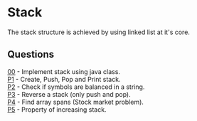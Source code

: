 # Stack
The stack structure is achieved by using linked list at it's core. 

## Questions
[00](https://github.com/Lakshitnagar/DS-ALGO/blob/master/ds/stack/Stack.java) - Implement stack using java class.\
[P1](https://github.com/Lakshitnagar/DS-ALGO/tree/master/ds/stack/p1) - Create, Push, Pop and Print stack.\
[P2](https://github.com/Lakshitnagar/DS-ALGO/tree/master/ds/stack/p2) - Check if symbols are balanced in a string.\
[P3](https://github.com/Lakshitnagar/DS-ALGO/tree/master/ds/stack/p3) - Reverse a stack (only push and pop).\
[P4](https://github.com/Lakshitnagar/DS-ALGO/tree/master/ds/stack/p4) - Find array spans (Stock market problem).\
[P5](https://github.com/Lakshitnagar/DS-ALGO/tree/master/ds/stack/p5) - Property of increasing stack.
